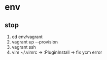 # env

## stop
1. cd env/vagrant
2. vagrant up --provision
3. vagrant ssh
4. vim ~/.vimrc -> :PluginInstall -> fix ycm error
